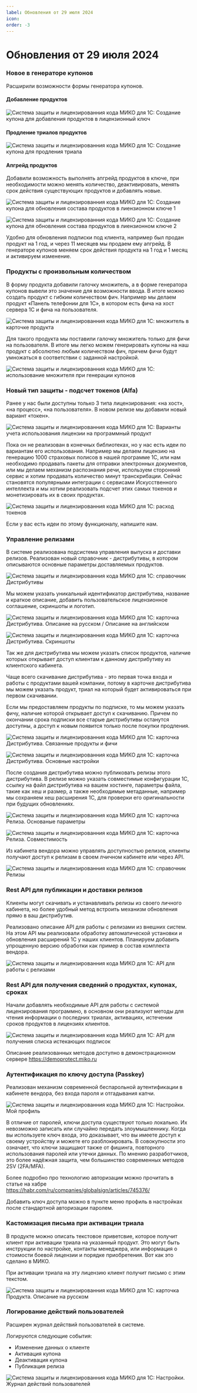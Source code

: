 ```yaml
---
label: Обновления от 29 июля 2024
icon: 
order: -3
---
```

# Обновления от 29 июля 2024

### Новое в генераторе купонов

Расширили возможности формы генератора купонов.

#### Добавление продуктов

<img class="miko-shadow img-zoomable"  
src="/assets/changelog/changelog-29_07_2024/changelog-29_07_2024_1.png"
data-original="/assets/changelog/changelog-29_07_2024/changelog-29_07_2024_1.png"
srcset="/assets/changelog/changelog-29_07_2024/changelog-29_07_2024_1_prev.png 1x, /assets/changelog/changelog-29_07_2024/changelog-29_07_2024_1.png 2x"
alt="Система защиты и лицензированния кода МИКО для 1С: Создание купона для добавления продуктов в лицензионный ключ"
/>

#### Продление триалов продуктов

<img class="miko-shadow img-zoomable"  
src="/assets/changelog/changelog-29_07_2024/changelog-29_07_2024_2.png"
data-original="/assets/changelog/changelog-29_07_2024/changelog-29_07_2024_2.png"
srcset="/assets/changelog/changelog-29_07_2024/changelog-29_07_2024_2_prev.png 1x, /assets/changelog/changelog-29_07_2024/changelog-29_07_2024_2.png 2x"
alt="Система защиты и лицензированния кода МИКО для 1С: Создание купона для продления триала"
/>

#### Апгрейд продуктов

Добавили возможность выполнять апгрейд продуктов в ключе, при необходимости можно менять количество, деактивировать, менять срок действия существующих продуктов и добавлять новые.

<img class="miko-shadow img-zoomable"  
src="/assets/changelog/changelog-29_07_2024/changelog-29_07_2024_3.png"
data-original="/assets/changelog/changelog-29_07_2024/changelog-29_07_2024_3.png"
srcset="/assets/changelog/changelog-29_07_2024/changelog-29_07_2024_3_prev.png 1x, /assets/changelog/changelog-29_07_2024/changelog-29_07_2024_3.png 2x"
alt="Система защиты и лицензированния кода МИКО для 1С: Создание купона для обновления состава продуктов в лиензионном ключе 1"
/>

<img class="miko-shadow img-zoomable"  
src="/assets/changelog/changelog-29_07_2024/changelog-29_07_2024_4.png"
data-original="/assets/changelog/changelog-29_07_2024/changelog-29_07_2024_4.png"
srcset="/assets/changelog/changelog-29_07_2024/changelog-29_07_2024_4_prev.png 1x, /assets/changelog/changelog-29_07_2024/changelog-29_07_2024_4.png 2x"
alt="Система защиты и лицензированния кода МИКО для 1С: Создание купона для обновления состава продуктов в лиензионном ключе 2"
/>

Удобно для обновления подписки под клиента, например был продан продукт на 1 год, и через 11 месяцев мы продаем ему апгрейд. В генераторе купонов меняем срок действия продукта на 1 год и 1 месяц и активируем изменение.

### Продукты с произвольным количеством

В форму продукта добавили галочку множитель, а в форме генератора купонов вывели это значение для возможности ввода. В итоге можно создать продукт с гибким количеством фич. Например мы делаем продукт «Панель телефонии для 1С», в котором есть фича на хост сервера 1С и фича на пользователя.

<img class="miko-shadow img-zoomable"  
src="/assets/changelog/changelog-29_07_2024/changelog-29_07_2024_5.png"
data-original="/assets/changelog/changelog-29_07_2024/changelog-29_07_2024_5.png"
srcset="/assets/changelog/changelog-29_07_2024/changelog-29_07_2024_5_prev.png 1x, /assets/changelog/changelog-29_07_2024/changelog-29_07_2024_5.png 2x"
alt="Система защиты и лицензированния кода МИКО для 1С: множитель в карточке продукта"
/>

Для такого продукта мы поставили галочку множитель только для фичи на пользователя. В итоге мы легко можем генерировать купоны на наш продукт с абсолютно любым количеством фич, причем фичи будут умножаться в соответствии с заданной настройкой.

<img class="miko-shadow img-zoomable"  
src="/assets/changelog/changelog-29_07_2024/changelog-29_07_2024_6.png"
data-original="/assets/changelog/changelog-29_07_2024/changelog-29_07_2024_6.png"
srcset="/assets/changelog/changelog-29_07_2024/changelog-29_07_2024_6_prev.png 1x, /assets/changelog/changelog-29_07_2024/changelog-29_07_2024_6.png 2x"
alt="Система защиты и лицензированния кода МИКО для 1С: использование множителя при генерации купонов"
/>

### Новый тип защиты - подсчет токенов (Alfa)

Ранее у нас были доступны только 3 типа лицензирования: «на хост», «на процесс», «на пользователя». В новом релизе мы добавили новый вариант «токен».

<img class="miko-shadow img-zoomable"  
src="/assets/changelog/changelog-29_07_2024/changelog-29_07_2024_7.png"
data-original="/assets/changelog/changelog-29_07_2024/changelog-29_07_2024_7.png"
srcset="/assets/changelog/changelog-29_07_2024/changelog-29_07_2024_7_prev.png 1x, /assets/changelog/changelog-29_07_2024/changelog-29_07_2024_7.png 2x"
alt="Система защиты и лицензированния кода МИКО для 1С: Варианты учета использования лицензии на программный продукт"
/>

Пока он не реализован в конечных библиотеках, но у нас есть идеи по вариантам его использования. Например мы делаем лицензию на генерацию 1000 страховых полисов в нашей программе 1С, или нам необходимо продавать пакеты для отправки электронных документов, или мы делаем механизм распознания речи, используем сторонний сервис и хотим продавать количество минут транскрибации. Сейчас становятся популярными интеграции с сервисами Искусственного интеллекта и мы хотим реализовать подсчет этих самых токенов и монетизировать их в своих продуктах.

<img class="miko-shadow img-zoomable"  
src="/assets/changelog/changelog-29_07_2024/changelog-29_07_2024_8.png"
data-original="/assets/changelog/changelog-29_07_2024/changelog-29_07_2024_8.png"
srcset="/assets/changelog/changelog-29_07_2024/changelog-29_07_2024_8_prev.png 1x, /assets/changelog/changelog-29_07_2024/changelog-29_07_2024_8.png 2x"
alt="Система защиты и лицензированния кода МИКО для 1С: расход токенов"
/>

Если у вас есть идеи по этому функционалу, напишите нам.

### Управление релизами

В системе реализована подсистема управления выпуска и доставки релизов. Реализован новый справочник - дистрибутивы, в котором описываются основные параметры доставляемых продуктов.

<img class="miko-shadow img-zoomable"  
src="/assets/changelog/changelog-29_07_2024/changelog-29_07_2024_9.png"
data-original="/assets/changelog/changelog-29_07_2024/changelog-29_07_2024_9.png"
srcset="/assets/changelog/changelog-29_07_2024/changelog-29_07_2024_9_prev.png 1x, /assets/changelog/changelog-29_07_2024/changelog-29_07_2024_9.png 2x"
alt="Система защиты и лицензированния кода МИКО для 1С: справочник Дистрибутивы"
/>

Мы можем указать уникальный идентификатор дистрибутива, название и краткое описание, добавить пользовательское лицензионное соглашение, скриншоты и логотип.

<img class="miko-shadow img-zoomable"  
src="/assets/changelog/changelog-29_07_2024/changelog-29_07_2024_10.png"
data-original="/assets/changelog/changelog-29_07_2024/changelog-29_07_2024_10.png"
srcset="/assets/changelog/changelog-29_07_2024/changelog-29_07_2024_10_prev.png 1x, /assets/changelog/changelog-29_07_2024/changelog-29_07_2024_10.png 2x"
alt="Система защиты и лицензированния кода МИКО для 1С: карточка Дистрибутива. Описание на русском / Описание на английском"
/>

<img class="miko-shadow img-zoomable"  
src="/assets/changelog/changelog-29_07_2024/changelog-29_07_2024_11.png"
data-original="/assets/changelog/changelog-29_07_2024/changelog-29_07_2024_11.png"
srcset="/assets/changelog/changelog-29_07_2024/changelog-29_07_2024_11_prev.png 1x, /assets/changelog/changelog-29_07_2024/changelog-29_07_2024_11.png 2x"
alt="Система защиты и лицензированния кода МИКО для 1С: карточка Дистрибутива. Скриншоты"
/>

Так же для дистрибутива мы можем указать список продуктов, наличие которых открывает доступ клиентам к данному дистрибутиву из клиентского кабинета.

Чаще всего скачивание дистрибутива - это первая точка входа и работы с продуктами вашей компании, потому в карточке дистрибутива мы можем указать продукт, триал на который будет активироваться при первом скачивании.

Если мы предоставляем продукты по подписке, то мы можем указать фичу, наличие которой открывает доступ к скачиванию. Причем по окончании срока подписки все старые дистрибутивы останутся доступны, а доступ к новым появится только после покупки продления.

<img class="miko-shadow img-zoomable"  
src="/assets/changelog/changelog-29_07_2024/changelog-29_07_2024_12.png"
data-original="/assets/changelog/changelog-29_07_2024/changelog-29_07_2024_12.png"
srcset="/assets/changelog/changelog-29_07_2024/changelog-29_07_2024_12_prev.png 1x, /assets/changelog/changelog-29_07_2024/changelog-29_07_2024_12.png 2x"
alt="Система защиты и лицензированния кода МИКО для 1С: карточка Дистрибутива. Связанные продукты и фичи"
/>

<img class="miko-shadow img-zoomable"  
src="/assets/changelog/changelog-29_07_2024/changelog-29_07_2024_13.png"
data-original="/assets/changelog/changelog-29_07_2024/changelog-29_07_2024_13.png"
srcset="/assets/changelog/changelog-29_07_2024/changelog-29_07_2024_13_prev.png 1x, /assets/changelog/changelog-29_07_2024/changelog-29_07_2024_13.png 2x"
alt="Система защиты и лицензированния кода МИКО для 1С: карточка Дистрибутива. Основные настройки"
/>

После создания дистрибутива можно публиковать релизы этого дистрибутива. В релизе можно указать совместимые конфигурации 1С, ссылку на файл дистрибутива на вашем хостинге, параметры файла, такие как хеш и размер, а также необходимые метаданные, например мы сохраняем хеш расширения 1С, для проверки его оригинальности при будущих обновлениях.

<img class="miko-shadow img-zoomable"  
src="/assets/changelog/changelog-29_07_2024/changelog-29_07_2024_14.png"
data-original="/assets/changelog/changelog-29_07_2024/changelog-29_07_2024_14.png"
srcset="/assets/changelog/changelog-29_07_2024/changelog-29_07_2024_14_prev.png 1x, /assets/changelog/changelog-29_07_2024/changelog-29_07_2024_14.png 2x"
alt="Система защиты и лицензированния кода МИКО для 1С: карточка Релиза. Основаные параметры"
/>

<img class="miko-shadow img-zoomable"  
src="/assets/changelog/changelog-29_07_2024/changelog-29_07_2024_15.png"
data-original="/assets/changelog/changelog-29_07_2024/changelog-29_07_2024_15.png"
srcset="/assets/changelog/changelog-29_07_2024/changelog-29_07_2024_15_prev.png 1x, /assets/changelog/changelog-29_07_2024/changelog-29_07_2024_15.png 2x"
alt="Система защиты и лицензированния кода МИКО для 1С: карточка Релиза. Совместимость"
/>

Из кабинета вендора можно управлять доступностью релизов, клиенты получают доступ к релизам в своем лчичном кабинете или через API.

<img class="miko-shadow img-zoomable"  
src="/assets/changelog/changelog-29_07_2024/changelog-29_07_2024_16.png"
data-original="/assets/changelog/changelog-29_07_2024/changelog-29_07_2024_16.png"
srcset="/assets/changelog/changelog-29_07_2024/changelog-29_07_2024_16_prev.png 1x, /assets/changelog/changelog-29_07_2024/changelog-29_07_2024_16.png 2x"
alt="Система защиты и лицензированния кода МИКО для 1С: справочник Релизы"
/>

### Rest API для публикации и доставки релизов

Клиенты могут скачивать и устанавливать релизы из своего личного кабинета, но более удобный метод встроить механизм обновления прямо в ваш дистрибутив.

Реализовано описание API для работы с релизами из внешних систем. На этом API мы реализовали обработку автоматической установки и обновления расширений 1С у наших клиентов. Планируем добавить упрощенную версию обработки как пример в состав комплекта вендора.

<img class="miko-shadow img-zoomable"  
src="/assets/changelog/changelog-29_07_2024/changelog-29_07_2024_17.png"
data-original="/assets/changelog/changelog-29_07_2024/changelog-29_07_2024_17.png"
srcset="/assets/changelog/changelog-29_07_2024/changelog-29_07_2024_17_prev.png 1x, /assets/changelog/changelog-29_07_2024/changelog-29_07_2024_17.png 2x"
alt="Система защиты и лицензированния кода МИКО для 1С: API для работы с релизами"
/>

### Rest API для получения сведений о продуктах, купонах, сроках

Начали добавлять необходимые API для работы с системой лицензирования программно, в основном они реализуют методы для чтения информации о последних триалах, активациях, истечении сроков продуктов в лицензиях клиентов.

<img class="miko-shadow img-zoomable"  
src="/assets/changelog/changelog-29_07_2024/changelog-29_07_2024_18.png"
data-original="/assets/changelog/changelog-29_07_2024/changelog-29_07_2024_18.png"
srcset="/assets/changelog/changelog-29_07_2024/changelog-29_07_2024_18_prev.png 1x, /assets/changelog/changelog-29_07_2024/changelog-29_07_2024_18.png 2x"
alt="Система защиты и лицензированния кода МИКО для 1С: API для получения списка истекающих подписок"
/>

Описание реализованных методов доступно в демонстрационном сервере https://demoprotect.miko.ru

### Аутентификация по ключу доступа (Passkey)

Реализован механизм современной беспарольной аутентификации в кабинете вендора, без входа пароля и отгадывания капчи.

<img class="miko-shadow img-zoomable"  
src="/assets/changelog/changelog-29_07_2024/changelog-29_07_2024_19.png"
data-original="/assets/changelog/changelog-29_07_2024/changelog-29_07_2024_19.png"
srcset="/assets/changelog/changelog-29_07_2024/changelog-29_07_2024_19_prev.png 1x, /assets/changelog/changelog-29_07_2024/changelog-29_07_2024_19.png 2x"
alt="Система защиты и лицензированния кода МИКО для 1С: Настройки. Мой профиль"
/>

В отличие от паролей, ключи доступа существуют только локально. Их невозможно записать или случайно передать злоумышленнику. Когда вы используете ключ входа, это доказывает, что вы имеете доступ к своему устройству и можете его разблокировать. В совокупности это означает, что ключи защищают также от фишинга, повторного использования паролей или утечки данных. По мнению разработчиков, это более надёжная защита, чем большинство современных методов 2SV (2FA/MFA).

Более подробно про технологию авторизации можно прочитать в статье на хабре https://habr.com/ru/companies/globalsign/articles/745376/

Добавить ключ доступа можно в пункте меню профиль в настройках после стандартной авторизации паролем.

### Кастомизация письма при активации триала

В продукте можно описать текстовое приветсвие, которое получит клиент при активации триала на указанный продукт. Это могут быть инструкции по настройке, контакты менеджера, или информация о стоимости боевой лицензии и порядке приобретения. Вот как это сделано в МИКО.

При активации триала на эту лицензию клиент получит письмо с этим текстом.

<img class="miko-shadow img-zoomable"  
src="/assets/changelog/changelog-29_07_2024/changelog-29_07_2024_20.png"
data-original="/assets/changelog/changelog-29_07_2024/changelog-29_07_2024_20.png"
srcset="/assets/changelog/changelog-29_07_2024/changelog-29_07_2024_20_prev.png 1x, /assets/changelog/changelog-29_07_2024/changelog-29_07_2024_20.png 2x"
alt="Система защиты и лицензированния кода МИКО для 1С: карточка Продукта. Описание на русском"
/>

### Логирование действий пользователей

Расширен журнал действий пользователей в системе.

Логируются следующие события:
- Изменение данных о клиенте
- Активация купона
- Деактивация купона
- Публикация релиза

<img class="miko-shadow img-zoomable"  
src="/assets/changelog/changelog-29_07_2024/changelog-29_07_2024_21.png"
data-original="/assets/changelog/changelog-29_07_2024/changelog-29_07_2024_21.png"
srcset="/assets/changelog/changelog-29_07_2024/changelog-29_07_2024_21_prev.png 1x, /assets/changelog/changelog-29_07_2024/changelog-29_07_2024_21.png 2x"
alt="Система защиты и лицензированния кода МИКО для 1С: Настройки. Журнал действий пользователей"
/>